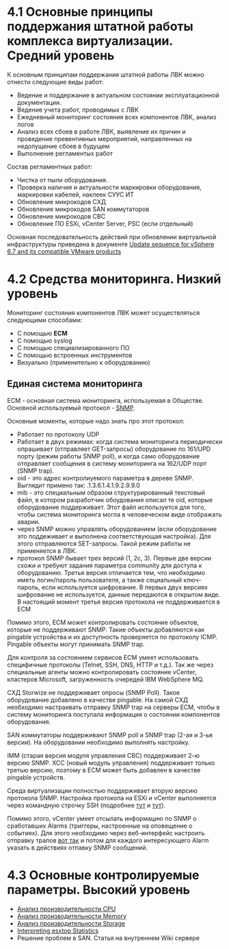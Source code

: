 # **4.1 Основные принципы поддержания штатной работы комплекса виртуализации. Средний уровень**

К основным принципам поддержания штатной работы ЛВК можно отнести следующие виды работ:
- Ведение и поддержание в актуальном состоянии эксплуатационной документации. 
- Ведение учета работ, проводимых с ЛВК
- Ежедневный мониторинг состояния всех компонентов ЛВК, анализ логов
- Анализ всех сбоев в работе ЛВК, выявление их причин и проведение превентивных мероприятий, направленных на недопущение сбоев в будущем
- Выполнение регламентых работ


Состав регламентных работ:
- Чистка от пыли оборудования. 
- Проверка наличия и актуальности маркировки оборудования, маркировки кабелей, наклеек СУУС ИТ
- Обновление микрокодов СХД
- Обновление микрокодов SAN коммутаторов
- Обновление микрокодов СВС
- Обновление ПО ESXi, vCenter Server, PSC (если отдельный)

Основная последовательность действий при обновлении виртуальной инфраструктуры приведена в документе [Update sequence for vSphere 6.7 and its compatible VMware products](https://kb.vmware.com/s/article/53710)

# **4.2 Средства мониторинга. Низкий уровень**

Мониторинг состояния компонентов ЛВК может осуществляться следующими способами:
- С помощью **ЕСМ**
- С помощью syslog
- С помощью специализированного ПО
- С помощью встроенных инструментов
- Визуально (применительно к оборудованию)

## Единая система мониторинга
ЕСМ - основная система мониторинга, используемая в Обществе. Основной используемый протокол - [SNMP](https://ru.wikipedia.org/wiki/SNMP).

Основные моменты, которые надо знать про этот протокол:
- Работает по протоколу UDP
- Работает в двух режимах: когда система мониторинга периодически опрашивает (отправляет GET-запросы) оборудование по 161/UPD порту (режим работы SNMP poll), и когда само оборудование отправляет сообщения в систему мониторинга на 162/UDP порт (SNMP trap).
- oid - это адрес контролиуемого параметра в дереве SNMP. Выглядит примено так: .1.3.6.1.4.1.9.2.9.9.0
- mib - это специальным образом структурированный текстовый файл, в котором разработчик обоудования описал те oid, которые оборудование поддерживает. Этот файл используется для того, чтобы система мониторинга могла в человеческом виде отображать аварии.
- через SNMP можно управлять оборудованием (если оборудование это поддеживает и выполнена соответствующая настройка). Для этого отправляются SET-запросы. Такой режим работы не применяется в ЛВК.
- протокол SNMP бывает трех версий (1, 2с, 3). Первые две версии схожи и требуют задания параметра community для доступа к оборудованию. Третья версия отличается тем, что необходимо иметь логин/пароль пользователя, а также сециальный ключ-пароль, если используется шифрование. В первых двух версиях шифрование не используется, данные передаются в открытом виде. В настоящий момент третья версия протокола не поддерживается в ЕСМ

Помимо этого, ЕСМ может контролировать состояние объектов, которые не поддерживают SNMP. Такие объекты добавляются как pingable устройства и их доступность проверяется по протоколу ICMP. Pingable объекты могут принимать SNMP trap.

Для контроля за состоянием сервисов ЕСМ умеет использовать специфичные протоколы (Telnet, SSH, DNS, HTTP и т.д.). Так же через специальные агенты можно контролировать состояние vCenter, кластеров Microsoft, загруженность очередей IBM WebSphere MQ.

СХД Storwize не поддерживает опросы (SNMP Poll). Такое оборудование добавлено в качестве pingable. На самой СХД необходимо настраивать отправку SNMP trap на серверы ЕСМ, чтобы в систему мониторинга поступала информация о состоянии компонентов оборудования.

SAN коммутаторы поддерживают SNMP poll и SNMP trap (2-ая и 3-ья версии). На оборудовании необходимо выполнять настройку.

IMM (старая версия модуля управления СВС) поддерживает 2-ю версию SNMP. XCC (новый модуль управления) поддерживает только третью версию, поэтому в ЕСМ может быть добавлен  в качестве pingable устройств.

Среда виртуализации полностью поддерживает вторую версию протокола SNMP. Настройка протокола на ESXi и vCenter выполняется через командную строчку SSH (подробнее [тут](https://docs.vmware.com/en/VMware-vSphere/6.7/com.vmware.vsphere.vcsa.doc/GUID-74E815A2-62BE-4B30-9132-DB705F6EB6A6.html) и [тут](https://docs.vmware.com/en/VMware-vSphere/7.0/com.vmware.vsphere.monitoring.doc/GUID-8EF36D7D-59B6-4C74-B1AA-4A9D18AB6250.html)).

Помимо этого, vCenter умеет отсылать информацию по SNMP о сработавших Alarms (триггеры, настроенные на оповещение о событиях). Для этого необходимо через веб-интерфейс настроить отправку трапов [вот так](https://docs.vmware.com/en/VMware-vSphere/6.7/com.vmware.vsphere.vcenterhost.doc/GUID-8D52E028-885A-4FE3-A00B-5403991D725D.html) и потом для каждого интересующего Alarm указать в действиях отпавку SNMP сообщений.

# **4.3 Основные контролируемые параметры. Высокий уровень**

- [Анализ производительности CPU](https://habr.com/ru/company/dataline/blog/452884/)
- [Анализ производительности Memory](https://habr.com/ru/company/dataline/blog/455820/)
- [Анализ производительности Storage](https://habr.com/ru/company/dataline/blog/461127/)
- [Interpreting esxtop Statistics](https://communities.vmware.com/docs/DOC-9279)
- Решение проблем в SAN. Статья на внутреннем Wiki сервере
